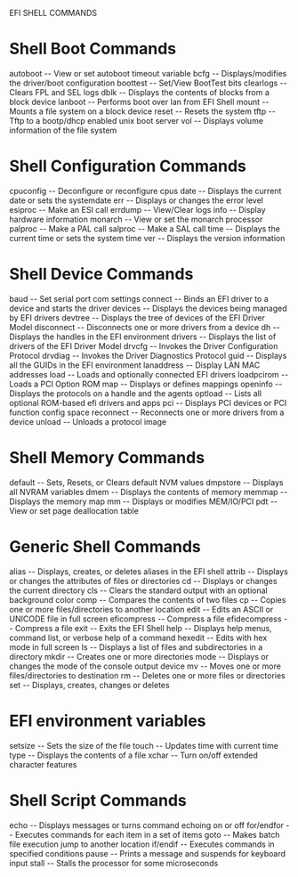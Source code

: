 EFI SHELL COMMANDS


Shell Boot Commands
==================================================

autoboot     -- View or set autoboot timeout variable
bcfg         -- Displays/modifies the driver/boot configuration
boottest     -- Set/View BootTest bits
clearlogs     -- Clears FPL and SEL logs
dblk         -- Displays the contents of blocks from a block device
lanboot     -- Performs boot over lan from EFI Shell
mount         -- Mounts a file system on a block device
reset         -- Resets the system
tftp         -- Tftp to a bootp/dhcp enabled unix boot server
vol         -- Displays volume information of the file system

Shell  Configuration Commands
==================================================

cpuconfig     -- Deconfigure or reconfigure cpus
date         -- Displays the current date or sets the systemdate
err         -- Displays or changes the error level
esiproc     -- Make an ESI call
errdump     -- View/Clear logs
info         -- Display hardware information
monarch     -- View or set the monarch processor
palproc     -- Make a PAL call
salproc     -- Make a SAL call
time         -- Displays the current time or sets the system time
ver         -- Displays the version information

Shell Device Commands
=================================================

baud         -- Set serial port com settings
connect     -- Binds an EFI driver to a device and starts the driver
devices     -- Displays the devices being managed by EFI drivers
devtree     -- Displays the tree of devices of the EFI Driver Model
disconnect     -- Disconnects one or more drivers from a device
dh         -- Displays the handles in the EFI environment
drivers     -- Displays the list of drivers of the EFI Driver Model
drvcfg         -- Invokes the Driver Configuration Protocol
drvdiag     -- Invokes the Driver Diagnostics Protocol
guid         -- Displays all the GUIDs in the EFI environment
lanaddress     -- Display LAN MAC addresses
load         -- Loads and optionally connected EFI drivers
loadpcirom     -- Loads a PCI Option ROM
map         -- Displays or defines mappings
openinfo     -- Displays the protocols on a handle and the agents
optload     -- Lists all optional ROM-based efi drivers and apps
pci         -- Displays PCI devices or PCI function config space
reconnect     -- Reconnects one or more drivers from a device
unload         -- Unloads a protocol image

Shell Memory Commands
=================================================

default         -- Sets, Resets, or Clears default NVM values
dmpstore     -- Displays all NVRAM variables
dmem         -- Displays the contents of memory
memmap         -- Displays the memory map
mm         -- Displays or modifies MEM/IO/PCI
pdt         -- View or set page deallocation table

Generic Shell Commands
===================================================

alias         -- Displays, creates, or deletes aliases in the EFI shell
attrib         -- Displays or changes the attributes of files or directories
cd         -- Displays or changes the current directory
cls         -- Clears the standard output with an optional background color
comp         -- Compares the contents of two files
cp         -- Copies one or more files/directories to another location
edit         -- Edits an ASCII or UNICODE file in full screen
eficompress     -- Compress a file
efidecompress     -- Compress a file
exit         -- Exits the EFI Shell
help         -- Displays help menus, command list, or verbose help of a command
hexedit     -- Edits with hex mode in full screen
ls         -- Displays a list of files and subdirectories in a directory
mkdir         -- Creates one or more directories
mode         -- Displays or changes the mode of the console output device
mv         -- Moves one or more files/directories to destination
rm         -- Deletes one or more files or directories
set         -- Displays, creates, changes or deletes

EFI environment variables
==================================================

setsize     -- Sets the size of the file
touch         -- Updates time with current time
type         -- Displays the contents of a file
xchar         -- Turn on/off extended character features

Shell Script Commands
====================================================

echo         -- Displays messages or turns command echoing on or off for/endfor -- Executes commands for each item in a set of items
goto         -- Makes batch file execution jump to another location if/endif -- Executes commands in specified conditions
pause         -- Prints a message and suspends for keyboard input
stall         -- Stalls the processor for some microseconds


